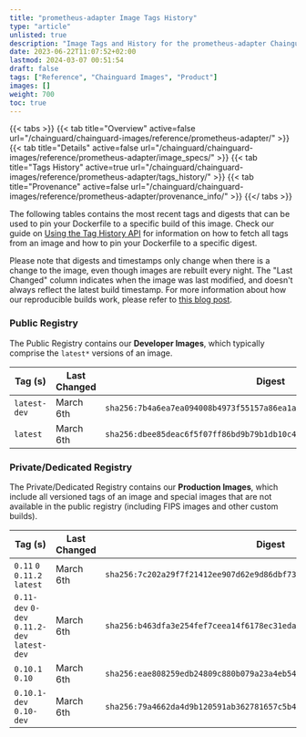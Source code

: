 ```yaml
---
title: "prometheus-adapter Image Tags History"
type: "article"
unlisted: true
description: "Image Tags and History for the prometheus-adapter Chainguard Image"
date: 2023-06-22T11:07:52+02:00
lastmod: 2024-03-07 00:51:54
draft: false
tags: ["Reference", "Chainguard Images", "Product"]
images: []
weight: 700
toc: true
---
```


{{< tabs >}}
{{< tab title="Overview" active=false url="/chainguard/chainguard-images/reference/prometheus-adapter/" >}}
{{< tab title="Details" active=false url="/chainguard/chainguard-images/reference/prometheus-adapter/image_specs/" >}}
{{< tab title="Tags History" active=true url="/chainguard/chainguard-images/reference/prometheus-adapter/tags_history/" >}}
{{< tab title="Provenance" active=false url="/chainguard/chainguard-images/reference/prometheus-adapter/provenance_info/" >}}
{{</ tabs >}}

The following tables contains the most recent tags and digests that can be used to pin your Dockerfile to a specific build of this image. Check our guide on [Using the Tag History API](/chainguard/chainguard-images/using-the-tag-history-api/) for information on how to fetch all tags from an image and how to pin your Dockerfile to a specific digest.

Please note that digests and timestamps only change when there is a change to the image, even though images are rebuilt every night. The "Last Changed" column indicates when the image was last modified, and doesn't always reflect the latest build timestamp. For more information about how our reproducible builds work, please refer to [this blog post](https://www.chainguard.dev/unchained/reproducing-chainguards-reproducible-image-builds).

### Public Registry
The Public Registry contains our **Developer Images**, which typically comprise the `latest*` versions of an image.

| Tag (s)       | Last Changed | Digest                                                                    |
|---------------|--------------|---------------------------------------------------------------------------|
|  `latest-dev` | March 6th    | `sha256:7b4a6ea7ea094008b4973f55157a86ea1abc171ae3a88ca8e0bfe86f5554b83c` |
|  `latest`     | March 6th    | `sha256:dbee85deac6f5f07ff86bd9b79b1db10c4ba73e52f51dff547773397bfe75e6b` |


### Private/Dedicated Registry
The Private/Dedicated Registry contains our **Production Images**, which include all versioned tags of an image and special images that are not available in the public registry (including FIPS images and other custom builds).

| Tag (s)                                       | Last Changed | Digest                                                                    |
|-----------------------------------------------|--------------|---------------------------------------------------------------------------|
|  `0.11` `0` `0.11.2` `latest`                 | March 6th    | `sha256:7c202a29f7f21412ee907d62e9d86dbf73e3de5af31ef063253c1981b58c7e23` |
|  `0.11-dev` `0-dev` `0.11.2-dev` `latest-dev` | March 6th    | `sha256:b463dfa3e254fef7ceea14f6178ec31eda15d5d1e8001968763b1ebe6773074d` |
|  `0.10.1` `0.10`                              | March 6th    | `sha256:eae808259edb24809c880b079a23a4eb546dc38a8851925436c1833e64e31b63` |
|  `0.10.1-dev` `0.10-dev`                      | March 6th    | `sha256:79a4662da4d9b120591ab362781657c5b4391e872429c95be81df04f698c9f0c` |

